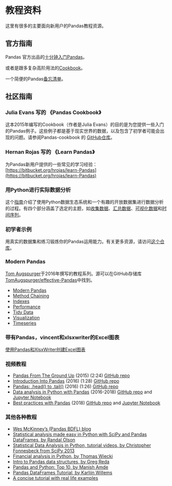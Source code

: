# 教程资料

这里有很多的主要面向新用户的Pandas教程资源。

## 官方指南

Pandas 官方出品的[十分钟入门Pandas](/docs/getting_started/10min.html)。

或者是跟多复杂高阶用法的[Cookbook](/docs/user_guide/cookbook.html)。

一个简便的Pandas[备忘清单](http://Pandas.pydata.org/Pandas_Cheat_Sheet.pdf)。

## 社区指南

### Julia Evans 写的 《Pandas Cookbook》

这本2015年编写的Cookbook（作者是Julia Evans）的目的是为您提供一些入门的Pandas例子。这些例子都是基于现实世界的数据，以及包含了初学者可能会出现的问题。请参阅Pandas-cookbook 的 [GitHub仓库](http://github.com/jvns/Pandas-cookbook)。

### Hernan Rojas 写的 《Learn Pandas》

为Pandas新用户提供的一些常见的学习经验：[https://bitbucket.org/hrojas/learn-Pandas](https://bitbucket.org/hrojas/learn-Pandas)

### 用Python进行实际数据分析

这个[指南](http://wavedatalab.github.io/datawithpython)介绍了使用Python数据生态系统和一个有趣的开放数据集进行数据分析的过程。有四个部分涵盖了选定的主题，如[收集数据](http://wavedatalab.github.io/datawithpython/munge.html)、[汇总数据](http://wavedatalab.github.io/datawithpython/aggregate.html)、[可视化数据](http://wavedatalab.github.io/datawithpython/visualize.html)和[时间序列](http://wavedatalab.github.io/datawithpython/timeseries.html)。

### 初学者示例

用真实的数据集和练习锻炼你的Pandas运用能力。有关更多资源，请访问[这个仓库](https://github.com/guipsamora/Pandas_exercises)。

### Modern Pandas

[Tom Augspurger](https://github.com/TomAugspurger)于2016年撰写的教程系列。源可以在GitHub存储库[TomAugspurger/effective-Pandas](https://github.com/TomAugspurger/effective-Pandas)中找到。

- [Modern Pandas](http://tomaugspurger.github.io/modern-1-intro.html)
- [Method Chaining](http://tomaugspurger.github.io/method-chaining.html)
- [Indexes](http://tomaugspurger.github.io/modern-3-indexes.html)
- [Performance](http://tomaugspurger.github.io/modern-4-performance.html)
- [Tidy Data](http://tomaugspurger.github.io/modern-5-tidy.html)
- [Visualization](http://tomaugspurger.github.io/modern-6-visualization.html)
- [Timeseries](http://tomaugspurger.github.io/modern-7-timeseries.html)

### 带有Pandas，vincent和xlsxwriter的Excel图表

[使用Pandas和XlsxWriter创建Excel图表](https://Pandas-xlsxwriter-charts.readthedocs.io/)

### 视频教程

- [Pandas From The Ground Up](https://www.youtube.com/watch?v=5JnMutdy6Fw) (2015) (2:24) [GitHub repo](https://github.com/brandon-rhodes/pycon-Pandas-tutorial)
- [Introduction Into Pandas](https://www.youtube.com/watch?v=-NR-ynQg0YM) (2016) (1:28) [GitHub repo](https://github.com/chendaniely/2016-pydata-carolinas-Pandas)
- [Pandas: .head() to .tail()](https://www.youtube.com/watch?v=7vuO9QXDN50) (2016) (1:26) [GitHub repo](https://github.com/TomAugspurger/pydata-chi-h2t)
- [Data analysis in Python with Pandas](https://www.youtube.com/playlist?list=PL5-da3qGB5ICCsgW1MxlZ0Hq8LL5U3u9y) (2016-2018) [GitHub repo](https://github.com/justmarkham/Pandas-videos) and [Jupyter Notebook](http://nbviewer.jupyter.org/github/justmarkham/Pandas-videos/blob/master/Pandas.ipynb)
- [Best practices with Pandas](https://www.youtube.com/playlist?list=PL5-da3qGB5IBITZj_dYSFqnd_15JgqwA6) (2018) [GitHub repo](https://github.com/justmarkham/pycon-2018-tutorial) and [Jupyter Notebook](http://nbviewer.jupyter.org/github/justmarkham/pycon-2018-tutorial/blob/master/tutorial.ipynb)

### 其他各种教程

- [Wes McKinney’s (Pandas BDFL) blog](http://blog.wesmckinney.com/)
- [Statistical analysis made easy in Python with SciPy and Pandas DataFrames, by Randal Olson](http://www.randalolson.com/2012/08/06/statistical-analysis-made-easy-in-python/)
- [Statistical Data Analysis in Python, tutorial videos, by Christopher Fonnesbeck from SciPy 2013](http://conference.scipy.org/scipy2013/tutorial_detail.php?id=109)
- [Financial analysis in Python, by Thomas Wiecki](http://nbviewer.ipython.org/github/twiecki/financial-analysis-python-tutorial/blob/master/1.%20Pandas%20Basics.ipynb)
- [Intro to Pandas data structures, by Greg Reda](http://www.gregreda.com/2013/10/26/intro-to-Pandas-data-structures/)
- [Pandas and Python: Top 10, by Manish Amde](http://manishamde.github.io/blog/2013/03/07/Pandas-and-python-top-10/)
- [Pandas DataFrames Tutorial, by Karlijn Willems](http://www.datacamp.com/community/tutorials/Pandas-tutorial-dataframe-python)
- [A concise tutorial with real life examples](https://tutswiki.com/Pandas-cookbook/chapter1)